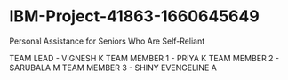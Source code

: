 # IBM-Project-41863-1660645649
Personal Assistance for Seniors Who Are Self-Reliant


TEAM LEAD     - VIGNESH K
TEAM MEMBER 1 - PRIYA K
TEAM MEMBER 2 - SARUBALA M
TEAM MEMBER 3 - SHINY EVENGELINE A
